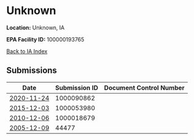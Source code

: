 # Unknown

**Location:** Unknown, IA

**EPA Facility ID:** 100000193765

[Back to IA Index](../../index.md)

## Submissions

| Date | Submission ID | Document Control Number |
|------|--------------|-------------------------|
| [2020-11-24](submissions/1000090862.md) | 1000090862 |  |
| [2015-12-03](submissions/1000053980.md) | 1000053980 |  |
| [2010-12-06](submissions/1000018679.md) | 1000018679 |  |
| [2005-12-09](submissions/44477.md) | 44477 |  |
